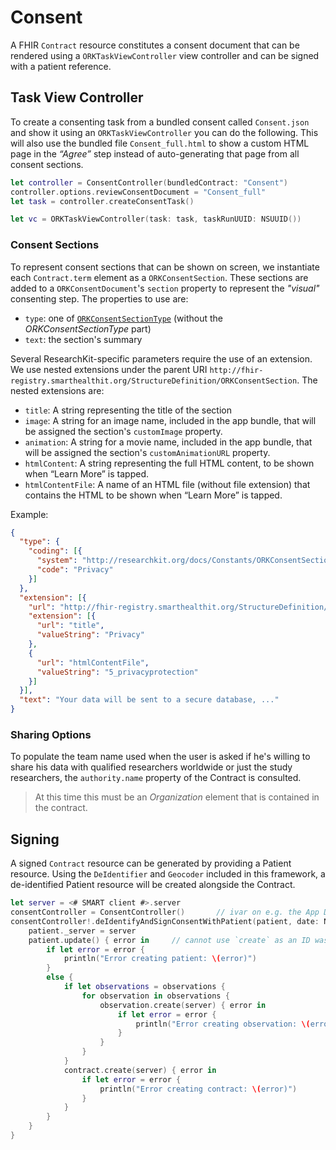 Consent
=======

A FHIR `Contract` resource constitutes a consent document that can be rendered using a `ORKTaskViewController` view controller and can be signed with a patient reference.


Task View Controller
--------------------

To create a consenting task from a bundled consent called `Consent.json` and show it using an `ORKTaskViewController` you can do the following.
This will also use the bundled file `Consent_full.html` to show a custom HTML page in the _“Agree”_ step instead of auto-generating that page from all consent sections.

```swift
let controller = ConsentController(bundledContract: "Consent")
controller.options.reviewConsentDocument = "Consent_full"
let task = controller.createConsentTask()

let vc = ORKTaskViewController(task: task, taskRunUUID: NSUUID())
```

### Consent Sections

To represent consent sections that can be shown on screen, we instantiate each `Contract.term` element as a `ORKConsentSection`.
These sections are added to a `ORKConsentDocument`'s `section` property to represent the _"visual"_ consenting step.
The properties to use are:

- `type`: one of [`ORKConsentSectionType`](http://researchkit.org/docs/Constants/ORKConsentSectionType.html) (without the _ORKConsentSectionType_ part)
- `text`: the section's summary

Several ResearchKit-specific parameters require the use of an extension.
We use nested extensions under the parent URI `http://fhir-registry.smarthealthit.org/StructureDefinition/ORKConsentSection`.
The nested extensions are:

- `title`: A string representing the title of the section
- `image`: A string for an image name, included in the app bundle, that will be assigned the section's `customImage` property.
- `animation`: A string for a movie name, included in the app bundle, that will be assigned the section's `customAnimationURL` property.
- `htmlContent`: A string representing the full HTML content, to be shown when “Learn More” is tapped.
- `htmlContentFile`: A name of an HTML file (without file extension) that contains the HTML to be shown when “Learn More” is tapped.

Example:

```json
{
  "type": {
    "coding": [{
      "system": "http://researchkit.org/docs/Constants/ORKConsentSectionType.html",
      "code": "Privacy"
    }]
  },
  "extension": [{
    "url": "http://fhir-registry.smarthealthit.org/StructureDefinition/ORKConsentSection",
    "extension": [{
      "url": "title",
      "valueString": "Privacy"
    },
    {
      "url": "htmlContentFile",
      "valueString": "5_privacyprotection"
    }]
  }],
  "text": "Your data will be sent to a secure database, ..."
}
```


### Sharing Options

To populate the team name used when the user is asked if he's willing to share his data with qualified researchers worldwide or just the study researchers, the `authority.name` property of the Contract is consulted.

> At this time this must be an _Organization_ element that is contained in the contract.


Signing
-------

A signed `Contract` resource can be generated by providing a Patient resource.
Using the `DeIdentifier` and `Geocoder` included in this framework, a de-identified Patient resource will be created alongside the Contract.

```swift
let server = <# SMART client #>.server
consentController = ConsentController()       // ivar on e.g. the App Delegate
consentController!.deIdentifyAndSignConsentWithPatient(patient, date: NSDate()) { contract, patient, error in
    patient._server = server
    patient.update() { error in     // cannot use `create` as an ID was assigned
        if let error = error {
            println("Error creating patient: \(error)")
        }
        else {
            if let observations = observations {
                for observation in observations {
                    observation.create(server) { error in
                        if let error = error {
                            println("Error creating observation: \(error)")
                        }
                    }
                }
            }
            contract.create(server) { error in
                if let error = error {
                    println("Error creating contract: \(error)")
                }
            }
        }
    }
}
```
